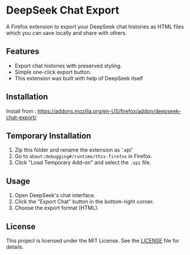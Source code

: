 # DeepSeek Chat Export

A Firefox extension to export your DeepSeek chat histories as HTML files which you can save locally and share with others.

## Features
- Export chat histories with preserved styling.
- Simple one-click export button.
- This extension was built with help of DeepSeek itself

## Installation
Install from : https://addons.mozilla.org/en-US/firefox/addon/deepseek-chat-export/

## Temporary Installation
1. Zip this folder and rename the extension as '.xpi'
2. Go to `about:debugging#/runtime/this-firefox` in Firefox.
3. Click "Load Temporary Add-on" and select the `.xpi` file.

## Usage
1. Open DeepSeek's chat interface.
2. Click the "Export Chat" button in the bottom-right corner.
3. Choose the export format (HTML).

## License
This project is licensed under the MIT License. See the [LICENSE](LICENSE) file for details.
